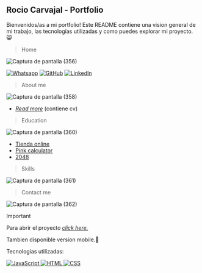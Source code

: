 ## Rocio Carvajal - Portfolio 

Bienvenidos/as a mi portfolio! Este README contiene una vision general de mi trabajo, las tecnologías utilizadas y como puedes explorar mi proyecto. :smile_cat:

> Home 

![Captura de pantalla (356)](https://github.com/rociocarvajal/portfolio/assets/136781946/7a5fddbb-bbf5-4e40-a315-0a81d20701d6)

<a href="https://api.whatsapp.com/send?phone=5492996134902"><img src="https://img.shields.io/badge/whatsapp-%2325D366.svg?style=plastic&logo=whatsapp&logoColor=white" alt="Whatsapp"/></a>
<a href="https://github.com/rociocarvajal"><img src="https://img.shields.io/badge/github-%23181717.svg?style=plastic&logo=github&logoColor=white" alt="GitHub"/></a>
<a href="https://www.linkedin.com/in/rocio-carvajal-9983ab280/"><img src="https://img.shields.io/badge/linkedin-%230A66C2.svg?style=plastic&logo=linkedin&logoColor=white" alt="LinkedIn"/></a>

> About me

![Captura de pantalla (358)](https://github.com/rociocarvajal/portfolio/assets/136781946/a921a283-41fd-4c65-a1a2-37497d035af9)

- _[Read more](https://rociocarvajal.github.io/portfolio/pdf/RocioCarvajal.pdf)_ (contiene cv)

> Education

![Captura de pantalla (360)](https://github.com/rociocarvajal/portfolio/assets/136781946/4ff49490-e8a9-4202-8568-6b93d30dd6dc)

- [Tienda online](https://rociocarvajal.github.io/CarolaShop/)
- [Pink calculator](https://rociocarvajal.github.io/pinkcalculator/)
- [2048](https://rociocarvajal.github.io/2048/)

> Skills

![Captura de pantalla (361)](https://github.com/rociocarvajal/portfolio/assets/136781946/72a8635d-6c1f-474a-9cf5-16d38f0a7d40)

> Contact me

![Captura de pantalla (362)](https://github.com/rociocarvajal/portfolio/assets/136781946/5fbf226a-76e7-42ac-881c-238ffb22a1a4)

> [!IMPORTANT]
> Para abrir el proyecto _[click here.](https://rociocarvajal.github.io/portfolio/)_
> 
> Tambien disponible version mobile.:space_invader:

Tecnologias utilizadas:

 <a href="https://developer.mozilla.org/en-US/docs/Web/JavaScript" target="_blank"> 
     <img alt="JavaScript" src="https://img.shields.io/badge/JavaScript%20-%23F7DF1E.svg?style=plastic&logo=javascript&logoColor=black">
   </a>
     <a href="https://www.w3.org/html/" target="_blank"> 
   <img alt="HTML" src="https://img.shields.io/badge/HTML5%20-%23E34F26.svg?style=plastic&logo=html5&logoColor=white">
  </a>   
  <a href="https://www.w3schools.com/css/" target="_blank">
    <img alt="CSS" src="https://img.shields.io/badge/CSS%20-%231572B6.svg?style=plastic&logo=css3&logoColor=white">
  </a> 
